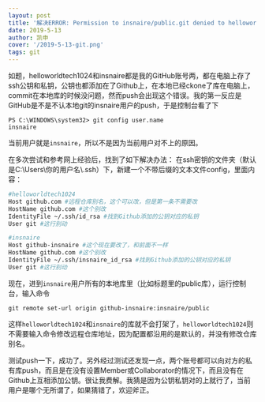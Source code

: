 ```yaml
---
layout: post
title: '解决ERROR: Permission to insnaire/public.git denied to helloworldtech1024'
date: 2019-5-13
author: 凯申
cover: '/2019-5-13-git.png'
tags: git
---
```

如题，helloworldtech1024和insnaire都是我的GitHub账号两，都在电脑上存了ssh公钥和私钥，公钥也都添加在了Github上，在本地已经ckone了库在电脑上，commit在本地库的时候没问题，然而push会出现这个错误。我的第一反应是GitHub是不是不认本地git的insnaire用户的push，于是控制台看了下
```
PS C:\WINDOWS\system32> git config user.name
insnaire
```
当前用户就是```insnaire```，所以不是因为当前用户对不上的原因。  

在多次尝试和参考网上经验后，找到了如下解决办法：
在ssh密钥的文件夹（默认是C:\\Users\\你的用户名\\.ssh）下，新建一个不带后缀的文本文件config，里面内容：
```sh
#helloworldtech1024
Host github.com #远程仓库别名，这个可以改，但是第一条不需要改
HostName github.com #这个别改
IdentityFile ~/.ssh/id_rsa #找到Github添加的公钥对应的私钥
User git #这行别动

#insnaire
Host github-insnaire #这个现在要改了，和前面不一样
HostName github.com #这个别改
IdentityFile ~/.ssh/insnaire_id_rsa #找到Github添加的公钥对应的私钥
User git #这行别动
```
现在，进到```insnaire```用户所有的本地库里（比如标题里的public库），运行控制台，输入命令
```
git remote set-url origin github-insnaire:insnaire/public
```
这样```helloworldtech1024```和```insnaire```的库就不会打架了，```helloworldtech1024```则不需要输入命令修改远程仓库地址，因为配置都沿用的是默认的，并没有修改仓库别名。

测试push一下，成功了。另外经过测试还发现一点，两个账号都可以向对方的私有库push，而且是在没有设置Member或Collaborator的情况下，而且没有在Github上互相添加公钥。很让我费解。我猜是因为公钥私钥对的上就行了，当前用户是哪个无所谓了，如果猜错了，欢迎斧正。